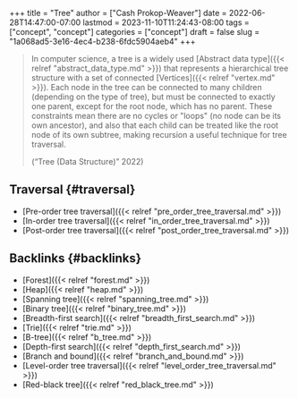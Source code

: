 +++
title = "Tree"
author = ["Cash Prokop-Weaver"]
date = 2022-06-28T14:47:00-07:00
lastmod = 2023-11-10T11:24:43-08:00
tags = ["concept", "concept"]
categories = ["concept"]
draft = false
slug = "1a068ad5-3e16-4ec4-b238-6fdc5904aeb4"
+++

> In computer science, a tree is a widely used [Abstract data type]({{< relref "abstract_data_type.md" >}}) that represents a hierarchical tree structure with a set of connected [Vertices]({{< relref "vertex.md" >}}). Each node in the tree can be connected to many children (depending on the type of tree), but must be connected to exactly one parent, except for the root node, which has no parent. These constraints mean there are no cycles or "loops" (no node can be its own ancestor), and also that each child can be treated like the root node of its own subtree, making recursion a useful technique for tree traversal.
>
> (“Tree (Data Structure)” 2022)


## Traversal {#traversal}

-   [Pre-order tree traversal]({{< relref "pre_order_tree_traversal.md" >}})
-   [In-order tree traversal]({{< relref "in_order_tree_traversal.md" >}})
-   [Post-order tree traversal]({{< relref "post_order_tree_traversal.md" >}})


## Backlinks {#backlinks}

-   [Forest]({{< relref "forest.md" >}})
-   [Heap]({{< relref "heap.md" >}})
-   [Spanning tree]({{< relref "spanning_tree.md" >}})
-   [Binary tree]({{< relref "binary_tree.md" >}})
-   [Breadth-first search]({{< relref "breadth_first_search.md" >}})
-   [Trie]({{< relref "trie.md" >}})
-   [B-tree]({{< relref "b_tree.md" >}})
-   [Depth-first search]({{< relref "depth_first_search.md" >}})
-   [Branch and bound]({{< relref "branch_and_bound.md" >}})
-   [Level-order tree traversal]({{< relref "level_order_tree_traversal.md" >}})
-   [Red-black tree]({{< relref "red_black_tree.md" >}})
